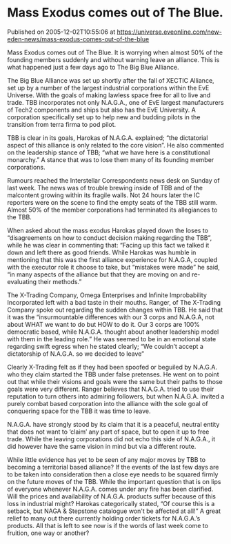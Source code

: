 # Mass Exodus comes out of The Blue.
Published on 2005-12-02T10:55:06 at https://universe.eveonline.com/new-eden-news/mass-exodus-comes-out-of-the-blue

Mass Exodus comes out of The Blue. It is worrying when almost 50% of the founding members suddenly and without warning leave an alliance. This is what happened just a few days ago to The Big Blue Alliance. 

The Big Blue Alliance was set up shortly after the fall of XECTIC Alliance, set up by a number of the largest industrial corporations within the EvE Universe. With the goals of making lawless space free for all to live and trade. TBB incorporates not only N.A.G.A., one of EvE largest manufacturers of Tech2 components and ships but also has the EvE University. A corporation specifically set up to help new and budding pilots in the transition from terra firma to pod pilot. 

TBB is clear in its goals, Harokas of N.A.G.A. explained; “the dictatorial aspect of this alliance is only related to the core vision”. He also commented on the leadership stance of TBB; “what we have here is a constitutional monarchy.” A stance that was to lose them many of its founding member corporations. 

Rumours reached the Interstellar Correspondents news desk on Sunday of last week. The news was of trouble brewing inside of TBB and of the malcontent growing within its fragile walls. Not 24 hours later the IC reporters were on the scene to find the empty seats of the TBB still warm. Almost 50% of the member corporations had terminated its allegiances to the TBB. 

When asked about the mass exodus Harokas played down the loses to “disagreements on how to conduct decision making regarding the TBB”, while he was clear in commenting that: “Facing up this fact we talked it down and left there as good friends. While Harokas was humble in mentioning that this was the first alliance experience for N.A.G.A, coupled with the executor role it choose to take, but “mistakes were made” he said, “in many aspects of the alliance but that they are moving on and re-evaluating their methods.” 

The X-Trading Company, Omega Enterprises and Infinite Improbability Incorporated left with a bad taste in their mouths. Ranger, of The X-Trading Company spoke out regarding the sudden changes within TBB. He said that it was the “insurmountable differences with our 3 corps and N.A.G.A, not about WHAT we want to do but HOW to do it. Our 3 corps are 100% democratic based, while N.A.G.A. thought about another leadership model with them in the leading role.” He was seemed to be in an emotional state regarding swift egress when he stated clearly; “We couldn’t accept a dictatorship of N.A.G.A. so we decided to leave” 

Clearly X-Trading felt as if they had been spoofed or beguiled by N.A.G.A. who they claim started the TBB under false pretenses. He went on to point out that while their visions and goals were the same but their paths to those goals were very different. Ranger believes that N.A.G.A. tried to use their reputation to turn others into admiring followers, but when N.A.G.A. invited a purely combat based corporation into the alliance with the sole goal of conquering space for the TBB it was time to leave. 

N.A.G.A. have strongly stood by its claim that it is a peaceful, neutral entity that does not want to ‘claim’ any part of space, but to open it up to free trade. While the leaving corporations did not echo this side of N.A.G.A., it did however have the same vision in mind but via a different route. 

While little evidence has yet to be seen of any major moves by TBB to becoming a territorial based alliance? If the events of the last few days are to be taken into consideration then a close eye needs to be squared firmly on the future moves of the TBB. While the important question that is on lips of everyone whenever N.A.G.A. comes under any fire has been clarified. Will the prices and availability of N.A.G.A. products suffer because of this loss in industrial might? Harokas categorically stated, “Of course this is a setback, but NAGA & Stepstone catalogue won't be affected at all!” A great relief to many out there currently holding order tickets for N.A.G.A.’s products. All that is left to see now is if the words of last week come to fruition, one way or another?
